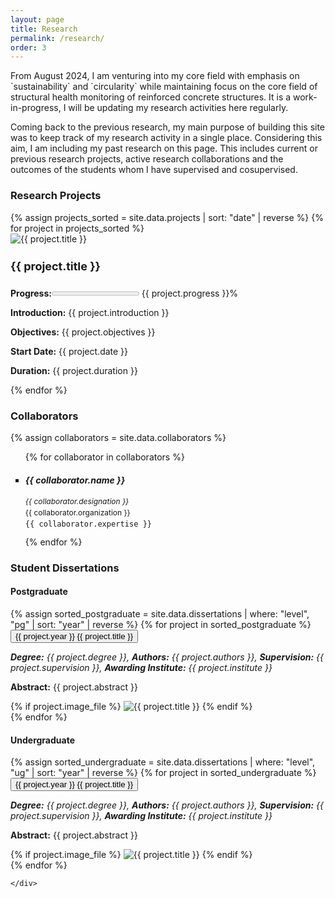 ```yaml
---
layout: page
title: Research
permalink: /research/
order: 3
---
```


<div class="container">
    <div class="box only-box">    
      <p> From August 2024, I am venturing into my core field with emphasis on `sustainability` and `circularity` while maintaining focus on the core field of structural health monitoring of reinforced concrete structures. It is a work-in-progress, I will be updating my research activities here regularly. </p>
      <p>Coming back to the previous research, my main purpose of building this site was to keep track of my research activity in a single place. Considering this aim, I am including my past research on this page. This includes current or previous research projects, active research collaborations and the outcomes of the students whom I have supervised and cosupervised.</p>
    </div>
</div>

<div class="container">
    <div class="box only-box">    
      <h3>Research Projects</h3>

<div class="grid-container">
{% assign projects_sorted = site.data.projects | sort: "date" | reverse %}
    {% for project in projects_sorted %}
      <div class="project-box" onclick="toggleProjectDetails(this)">
        <img src="{{ '/assets/images/projects/' | append: project.image }}" alt="{{ project.title }}" class="project-image">
        <h4 class="project-title" style="font-size: 18px">{{ project.title }}</h4>
        <div class="project-details">
          <p><strong>Progress:</strong><progress value= "{{ project.progress }}" max="100"></progress> {{ project.progress }}% </p>
          <p><strong>Introduction:</strong> {{ project.introduction }}</p>
          <p><strong>Objectives:</strong> {{ project.objectives }}</p>
          <p><strong>Start Date:</strong> {{ project.date }}</p>
          <p><strong>Duration:</strong> {{ project.duration }}</p>
        </div>
      </div>
    {% endfor %}
  </div>
    </div>
</div>

<div class="container">
    <div class="box only-box">    
      <h3>Collaborators</h3>
          {% assign collaborators = site.data.collaborators %}
          <ul style="list-style-type: square;">
            {% for collaborator in collaborators %}
              <li>
                <h5><b>{{ collaborator.name }}</b></h5>
                  <p style="font-size: 12px; line-height: 0.5;"><i>{{ collaborator.designation }}</i></p>
                  <p style="font-size: 12px; line-height: 0.5;">{{ collaborator.organization }}</p>
                  <code style="font-size: 12px; line-height: 0.5;">{{ collaborator.expertise }}</code>
              </li>
              <br>
          {% endfor %}
          </ul>
    </div>
</div>

<div class="container">
    <div class="box only-box">    
      <h3>Student Dissertations</h3>
<h4>Postgraduate</h4>
<div class="collapsible-list">
  {% assign sorted_postgraduate = site.data.dissertations | where: "level", "pg" | sort: "year" | reverse %}
  {% for project in sorted_postgraduate %}
  <div class="accordian-outline">
  <div class="collapsible-item">
    <button class="collapsible-title"><span class="yearbadge yearbadge-red">{{ project.year }}</span>  {{ project.title }}</button>
    <div class="collapsible-content">
      <p><em><strong>Degree:</strong> {{ project.degree }}, 
      <strong>Authors:</strong> {{ project.authors }},
      <strong>Supervision:</strong> {{ project.supervision }},
      <strong>Awarding Institute:</strong> {{ project.institute }}</em></p>
      <p><strong>Abstract:</strong> {{ project.abstract }}</p>
      {% if project.image_file %}
      <img src="{{ '/assets/images/dissertations/' | append: project.image_file }}" alt="{{ project.title }}" style="max-width: 100%;" class="center">
      {% endif %}
    </div>
  </div>
  </div>
  {% endfor %}
</div>

<h4>Undergraduate</h4>
<div class="collapsible-list">
  {% assign sorted_undergraduate = site.data.dissertations | where: "level", "ug" | sort: "year" | reverse %}
  {% for project in sorted_undergraduate %}
  <div class="accordian-outline">
  <div class="collapsible-item">
    <button class="collapsible-title"><span class="yearbadge yearbadge-orange">{{ project.year }}</span>  {{ project.title }}</button>
    <div class="collapsible-content">
      <p><em><strong>Degree:</strong> {{ project.degree }}, 
      <strong>Authors:</strong> {{ project.authors }},
      <strong>Supervision:</strong> {{ project.supervision }},
      <strong>Awarding Institute:</strong> {{ project.institute }}</em></p>
      <p><strong>Abstract:</strong> {{ project.abstract }}</p>
      {% if project.image_file %}
      <img src="{{ /assets/images/dissertations/' | append: project.image_file }}" alt="{{ project.title }}" style="max-width: 100%;" class="center">
      {% endif %}
    </div>
    </div>
  </div>
  {% endfor %}
</div>

    </div>
</div>


<script>
    function toggleProjectDetails(element) {
      const isExpanded = element.classList.contains('expanded');
      document.querySelectorAll('.project-box').forEach(box => {
        box.classList.remove('expanded');
      });

      if (!isExpanded) {
        element.classList.add('expanded');
      }
    }
</script>

<script>
document.addEventListener("DOMContentLoaded", function() {
  var coll = document.getElementsByClassName("collapsible-title");
  for (var i = 0; i < coll.length; i++) {
    coll[i].addEventListener("click", function() {
      this.classList.toggle("active");
      var content = this.nextElementSibling;
      if (content.style.maxHeight) {
        content.style.maxHeight = null;
      } else {
        content.style.maxHeight = content.scrollHeight + "px";
      }
    });
  }
});
</script>
